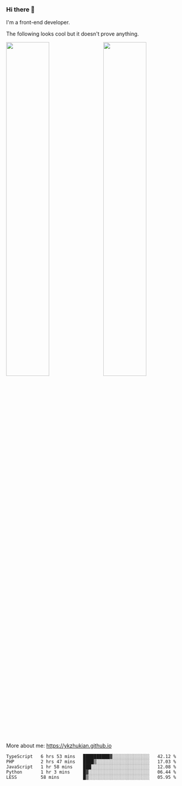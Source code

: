 ### Hi there 👋

I'm a front-end developer.

The following looks cool but it doesn't prove anything.

[<img align="right" width="48%" src="https://github-readme-stats.vercel.app/api?username=ykzhukian&show_icons=true&theme=dracula">](https://github.com/anuraghazra/github-readme-stats)

[<img width="48%" src="https://github-readme-stats.vercel.app/api/top-langs/?username=ykzhukian&layout=compact&theme=dracula">](https://github.com/anuraghazra/github-readme-stats)

More about me: 
https://ykzhukian.github.io

<!--START_SECTION:waka-->
```text
TypeScript   6 hrs 53 mins   ██████████▓░░░░░░░░░░░░░░   42.12 % 
PHP          2 hrs 47 mins   ████▒░░░░░░░░░░░░░░░░░░░░   17.03 % 
JavaScript   1 hr 58 mins    ███░░░░░░░░░░░░░░░░░░░░░░   12.08 % 
Python       1 hr 3 mins     █▓░░░░░░░░░░░░░░░░░░░░░░░   06.44 % 
LESS         58 mins         █▒░░░░░░░░░░░░░░░░░░░░░░░   05.95 % 
```
<!--END_SECTION:waka-->
